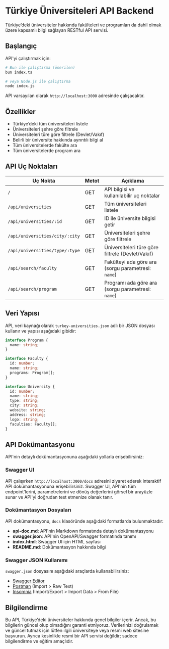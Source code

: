 # Türkiye Üniversiteleri API Backend

Türkiye’deki üniversiteler hakkında fakülteleri ve programları da dahil olmak üzere kapsamlı bilgi sağlayan RESTful API servisi.

## Başlangıç

API'yi çalıştırmak için:

```bash
# Bun ile çalıştırma (önerilen)
bun index.ts

# veya Node.js ile çalıştırma
node index.js
```

API varsayılan olarak `http://localhost:3000` adresinde çalışacaktır.

## Özellikler

- Türkiye’deki tüm üniversiteleri listele
- Üniversiteleri şehre göre filtrele
- Üniversiteleri türe göre filtrele (Devlet/Vakıf)
- Belirli bir üniversite hakkında ayrıntılı bilgi al
- Tüm üniversitelerde fakülte ara
- Tüm üniversitelerde program ara

## API Uç Noktaları

| Uç Nokta                       | Metot | Açıklama                                           |
| ------------------------------ | ----- | -------------------------------------------------- |
| `/`                            | GET   | API bilgisi ve kullanılabilir uç noktalar          |
| `/api/universities`            | GET   | Tüm üniversiteleri listele                         |
| `/api/universities/:id`        | GET   | ID ile üniversite bilgisi getir                    |
| `/api/universities/city/:city` | GET   | Üniversiteleri şehre göre filtrele                 |
| `/api/universities/type/:type` | GET   | Üniversiteleri türe göre filtrele (Devlet/Vakıf)   |
| `/api/search/faculty`          | GET   | Fakülteyi ada göre ara (sorgu parametresi: `name`) |
| `/api/search/program`          | GET   | Programı ada göre ara (sorgu parametresi: `name`)  |

## Veri Yapısı

API, veri kaynağı olarak `turkey-universities.json` adlı bir JSON dosyası kullanır ve yapısı aşağıdaki gibidir:

```typescript
interface Program {
  name: string;
}

interface Faculty {
  id: number;
  name: string;
  programs: Program[];
}

interface University {
  id: number;
  name: string;
  type: string;
  city: string;
  website: string;
  address: string;
  logo: string;
  faculties: Faculty[];
}
```

## API Dokümantasyonu

API'nin detaylı dokümantasyonuna aşağıdaki yollarla erişebilirsiniz:

### Swagger UI

API çalışırken `http://localhost:3000/docs` adresini ziyaret ederek interaktif API dokümantasyonuna erişebilirsiniz. Swagger UI, API'nin tüm endpoint'lerini, parametrelerini ve dönüş değerlerini görsel bir arayüzle sunar ve API'yi doğrudan test etmenize olanak tanır.

### Dokümantasyon Dosyaları

API dokümantasyonu, `docs` klasöründe aşağıdaki formatlarda bulunmaktadır:

- **api-doc.md**: API'nin Markdown formatında detaylı dokümantasyonu
- **swagger.json**: API'nin OpenAPI/Swagger formatında tanımı
- **index.html**: Swagger UI için HTML sayfası
- **README.md**: Dokümantasyon hakkında bilgi

### Swagger JSON Kullanımı

`swagger.json` dosyasını aşağıdaki araçlarda kullanabilirsiniz:

- [Swagger Editor](https://editor.swagger.io/)
- [Postman](https://www.postman.com/) (Import > Raw Text)
- [Insomnia](https://insomnia.rest/) (Import/Export > Import Data > From File)

## Bilgilendirme

Bu API, Türkiye’deki üniversiteler hakkında genel bilgiler içerir. Ancak, bu bilgilerin güncel olup olmadığını garanti etmiyoruz. Verilerinizi doğrulamak ve güncel tutmak için lütfen ilgili üniversiteye veya resmi web sitesine başvurun. Ayrıca kesinlikle resmi bir API servisi değildir; sadece bilgilendirme ve eğitim amaçlıdır.
